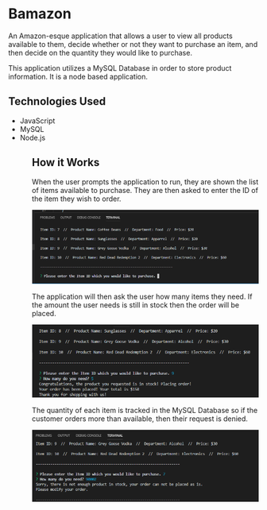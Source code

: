 # Bamazon

<p>An Amazon-esque application that allows a user to view all products available to them, decide whether or not they want to purchase an item, and then decide on the quantity they would like to purchase.
</p>

<p>This application utilizes a MySQL Database in order to store product information. It is a node based application.</p>

## Technologies Used
<ul>
  <li>JavaScript</li>
  <li>MySQL</li>
  <li>Node.js</li>
<ul>
 
## How it Works
<p>When the user prompts the application to run, they are shown the list of items available to purchase. They are then asked to enter the ID of the item they wish to order.
</p>

![Image description](https://github.com/benderb64/Bamazon/blob/master/images/Item_Prompt.PNG)

<p>The application will then ask the user how many items they need. If the amount the user needs is still in stock then the order will be placed.
</p>

![Image description](https://github.com/benderb64/Bamazon/blob/master/images/Order_Acceptance.PNG)

<p>The quantity of each item is tracked in the MySQL Database so if the customer orders more than available, then their request is denied.
</p>

![Image description](https://github.com/benderb64/Bamazon/blob/master/images/Request_Denied.PNG)





